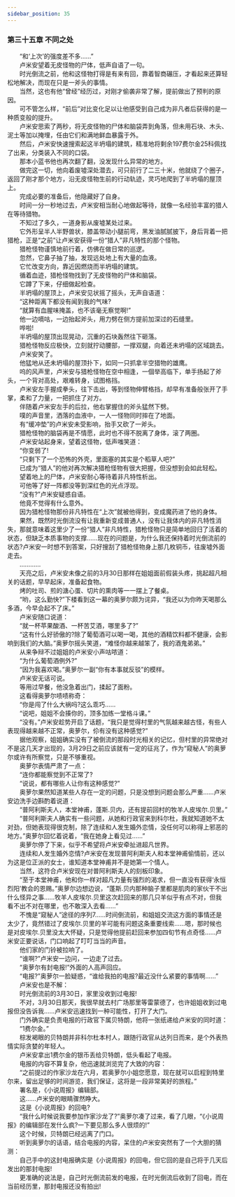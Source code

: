 ```yaml
---
sidebar_position: 35
---
```

### 第三十五章 不同之处  


　　“和‘上次’的强度差不多……”  
　　卢米安望着无皮怪物的尸体，低声自语了一句。  
　　时光倒流之前，他和这怪物打得是有来有回，靠着智商碾压，才看起来还算轻松地解决，而现在只是一斧头的事情。  
　　当然，这也有他“曾经”经历过，对刚才偷袭非常了解，提前做出了预判的原因。  
　　可不管怎么样，“前后”对比变化足以让他感受到自己成为非凡者后获得的是一种质变般的提升。  
　　卢米安思索了两秒，将无皮怪物的尸体和脑袋弄到角落，但未用石块、木头、泥土等加以掩埋，任由它们和满地鲜血暴露于外。  
　　然后，卢米安快速搜索起这半坍塌的建筑，精准地将剩余197费尔金25科佩找了出来，分类装入不同的口袋。  
　　那本小蓝书他也再次翻了翻，没发现什么异常的地方。  
　　做完这一切，他向着废墟深处潜去，可只前行了二三十米，他就绕了个圈子，返回了刚才那个地方，沿无皮怪物生前的行动轨迹，灵巧地爬到了半坍塌的屋顶上。  
　　完成必要的准备后，他隐藏好了自身。  
　　时间一分一秒地过去，卢米安相当耐心地做起等待，就像一名经验丰富的猎人在等待猎物。  
　　不知过了多久，一道身影从废墟某处过来。  
　　它外形呈半人半野兽状，膝盖带动小腿前弯，黑发油腻腻披下，身后背着一把猎枪，正是“之前”让卢米安获得一份“猎人”非凡特性的那个怪物。  
　　猎枪怪物谨慎地前行着，仿佛在做日常的巡逻。  
　　忽然，它鼻子抽了抽，发现远处地上有大量的血液。  
　　它忙改变方向，靠近因燃烧而半坍塌的建筑。  
　　循着血迹，猎枪怪物找到了无皮怪物的尸体和脑袋。  
　　它蹲了下来，仔细做起检查。  
　　半坍塌的屋顶上，卢米安见状摇了摇头，无声自语道：  
　　“这种距离下都没有闻到我的气味?  
　　“就算有血腥味掩盖，也不该毫无察觉啊!”  
　　他一边嘀咕，一边抬起斧头，用力劈在侧方提前加深过的石缝里。  
　　哗啦!  
　　半坍塌的屋顶出现晃动，沉重的石块轰然往下砸落。  
　　猎枪怪物反应极快，立刻就拧动腰部，一撑双腿，向着还未坍塌的区域跳去。  
　　卢米安笑了。  
　　他猛地从还未坍塌的屋顶扑下，如同一只抓拿半空猎物的雄鹰。  
　　呜的风声里，卢米安与猎枪怪物在空中相逢，一個举高临下，单手扬起了斧头，一个背对高处，艰难转身，试图格挡。  
　　卢米安左手握成拳头，往下击出，等到怪物伸臂格挡，却早有准备般张开了手掌，柔和了力量，一把抓住了对方。  
　　伴随着卢米安左手的后拉，他右掌握住的斧头猛然下劈。  
　　噗的声音里，洒落的血液中，一人一怪物同时摔在了地面。  
　　有“缓冲垫”的卢米安未受影响，抬手又砍了一斧头。  
　　猎枪怪物的脑袋再是不情愿，此时也不得不脱离了身体，滚了两圈。  
　　卢米安站起身来，望着这怪物，低声嗤笑道：  
　　“你变弱了!  
　　“只剩下了一个恐怖的外壳，里面塞的其实是个稻草人吧?”  
　　已成为“猎人”的他对再次解决猎枪怪物有很大把握，但没想到会如此轻松。  
　　望着地上的尸体，卢米安耐心等待着非凡特性析出。  
　　可他等了好一阵都没等到深红色的光点浮现。  
　　“没有?”卢米安疑惑自语。  
　　他竟不觉得有什么意外。  
　　因为猎枪怪物那份非凡特性在“上次”就被他得到，变成魔药进了他的身体。  
　　果然，既然时光倒流没有让我重新变成普通人，没有让我体内的非凡特性消失，那就意味着这里少了一份“猎人”非凡特性，猎枪怪物只是简单地回归了活着的状态，但缺乏本质事物的支撑……现在的问题是，为什么我还保持着时光倒流前的状态?卢米安一时想不到答案，只好搜刮了猎枪怪物身上那几枚铜币，往废墟外面走去。  
　　…………  
　　天亮之后，卢米安未像之前的3月30日那样在姐姐面前假装头疼，挑起超凡相关的话题，早早起床，准备起食物。  
　　烤的吐司、煎的溏心蛋、切片的熏肉等一一摆上了餐桌。  
　　“哟，这么勤快?”下楼看到这一幕的奥萝尔颇为诧异，“我还以为你昨天喝那么多酒，今早会起不了床。”  
　　卢米安随口说道：  
　　“就一杯苹果酸酒、一杯苦艾酒，哪里多了?”  
　　“这有什么好骄傲的?除了葡萄酒可以喝一喝，其他的酒精饮料都不健康，会影响到我们的大脑。”奥萝尔摇头笑道，“难怪你越来越笨了，我的酒鬼弟弟。”  
　　从来争辩不过姐姐的卢米安小声咕哝道：  
　　“为什么葡萄酒例外?”  
　　“因为我喜欢喝。”奥萝尔一副“你有本事就反驳”的模样。  
　　卢米安无话可说。  
　　等用过早餐，他没急着出门，揉起了面粉。  
　　这看得奥萝尔啧啧称奇：  
　　“你是闯了什么大祸吗?这么乖巧……  
　　“说吧，姐姐不会揍你的，顶多加练一堂格斗课。”  
　　“没有。”卢米安趁势开启了话题，“我只是觉得村里的气氛越来越古怪，有些人表现得越来越不正常，奥萝尔，伱有没有这种感觉?”  
　　据他观察，姐姐确实没有了被倒流的那段时光相关的记忆，但村里的异常绝对不是这几天才出现的，3月29日之前应该就有一定的征兆了，作为“窥秘人”的奥萝尔或许有所察觉，只是不够重视。  
　　奥萝尔表情严肃了一点：  
　　“连你都能察觉到不正常了?  
　　“说说，都有哪些人让你有这种感觉?”  
　　奥萝尔果然知道某些人存在一定的问题，只是没想到问题会那么严重……卢米安边洗手边斟酌着说道：  
　　“普阿利斯夫人，本堂神甫，蓬斯.贝内，还有提前回村的牧羊人皮埃尔.贝里。”  
　　“普阿利斯夫人确实有一些问题，从她和行政官来到科尔杜，我就知道她不太对劲，但她表现得很克制，除了连续和人发生婚外恋情，没任何可以称得上邪恶的地方。”奥萝尔回忆着说着，“我在她身上看见过……”  
　　奥萝尔停了下来，似乎不希望将卢米安牵扯进超凡世界。  
　　连续和人发生婚外恋情?卢米安在发现普阿利斯夫人和本堂神甫偷情前，还以为这是位正派的女士，谁知道本堂神甫并不是她第一个情人。  
　　当然，这符合卢米安现在对普阿利斯夫人的刻板印象。  
　　“至于本堂神甫，他和你一样对超凡力量有强烈的渴求，但一直没有获得‘永恒烈阳’教会的恩赐。”奥萝尔边想边说，“蓬斯.贝内那种脑子里都是肌肉的家伙干不出什么怪异之事……牧羊人皮埃尔.贝里这次赶回来的那几只羊似乎有点不对，但我看不出不对在哪里，也不敢深入去看……”  
　　不愧是“窥秘人”途径的序列7……时间倒流前，和姐姐交流这方面的事情还是太少了，竟然错过了皮埃尔.贝里的羊可能有问题这条重要线索……嗯，那时候也是对皮埃尔.贝里没太大怀疑，只是觉得他提前赶回来参加四旬节有点奇怪……卢米安正要说话，门口响起了叮叮当当的声音。  
　　他们家的门铃被拉响了。  
　　“谁啊?”卢米安一边问，一边走了过去。  
　　“奥萝尔有封电报!”外面的人高声回应。  
　　“电报?”奥萝尔一脸疑惑，“谁给我拍的电报?最近没什么紧要的事情啊……”  
　　卢米安也是不解：  
　　时光倒流前的3月30日，家里没收到过电报!  
　　不对，3月30日那天，我很早就去村广场那里等雷蒙德了，也许姐姐收到过电报但没告诉我……卢米安迅速找到一种可能性，打开了大门。  
　　门外确实是负责电报的行政官下属贝特朗，他将一张纸递给卢米安的同时道：  
　　“1费尔金。”  
　　棕发褐眼的贝特朗并非科尔杜本村人，跟随行政官从达列日而来，是个外表热情实际贪婪的年轻人。  
　　卢米安拿出1费尔金的银币丢给贝特朗，低头看起了电报。  
　　电报的内容不算复杂，他迅速就浏览完了大致的内容：  
　　“之前提过的作家沙龙在六月，若奥萝尔小姐您愿意，现在就可以启程到特里尔来，留出足够的时间游览，我们保证，这将是一段非常美好的旅程。”  
　　署名是，《小说周报》编辑部。  
　　这……卢米安的眼睛骤然睁大。  
　　这是《小说周报》的回电?  
　　“我什么时候说我要参加作家沙龙了?”奥萝尔凑了过来，看了几眼，“《小说周报》的编辑部在发什么疯?一下要见那么多人很烦的!”  
　　这个时候，贝特朗已经远离了门口。  
　　听到奥萝尔的话语，结合电报的内容，呆住的卢米安突然有了一个大胆的猜测：  
　　自己手中的这封电报确实是《小说周报》的回电，但它回的是自己将于几天后发出的那封电报!  
　　更准确的说法是，自己时光倒流前发的电报，在时光倒流后收到了回电，而在当前经历里，那封电报还没有拍出!  
